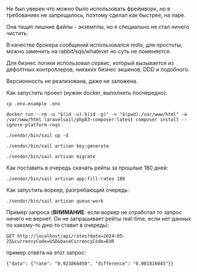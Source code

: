 Не был уверен что можно было использовать фреймворк, но в требованиях не запрещалось, поэтому сделал как быстрее, на ларе.

Она тащит лишние файлы - экземплы, но я специально не стал ничего чистить.

В качестве брокера сообщений использовался redis, для простоты, можно заменить на rabbit/sqs/whatever но суть не поменяется.

Для бизнес логики использовал сервис, который вызывается из дефолтных контроллеров, никаких бизнес экшенов, DDD и подобного.

Версионность не реализована, даже не заложена.


Как запустить проект (нужен docker, выполнить поочередно):

`cp .env.example .env`

`docker run --rm -u "$(id -u):$(id -g)" -v "$(pwd):/var/www/html" -w /var/www/html laravelsail/php83-composer:latest composer install --ignore-platform-reqs`

`./vendor/bin/sail up -d`

`./vendor/bin/sail artisan key:generate`

`./vendor/bin/sail artisan migrate`

Как поставить в очередь скачать рейты за прошлые 180 дней:

`./vendor/bin/sail artisan app:fill-rates 180`

Как запустить воркер, разгребающий очередь:

`./vendor/bin/sail artisan queue:work`

Пример запроса (**ВНИМАНИЕ**: если воркер не отработал то запрос ничего не вернет. Он не запрашивает рейты real-time, если нет данных по какому-то дню то ставит в очередь):

`GET http://localhost/api/rates?date=2024-05-25&currencyCode=USD&baseCurrencyCode=EUR`

пример ответа на этот запрос:

`{"data": {"rate": "0.923860450", "difference": "0.001816045"}}`

